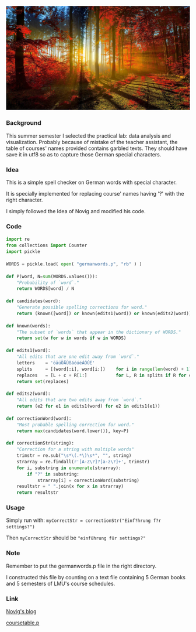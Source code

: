 <img src="https://raw.githubusercontent.com/Wizna/play/master/beautiful-nature-hd-wallpaper_042322367_304.jpg" />

### Background

This summer semester I selected the practical lab: data analysis and visualization. Probably because of mistake of the teacher assistant, the table of courses' names provided contains garbled texts. They should have save it in utf8 so as to capture those German special characters.



### Idea

This is a simple spell checker on German words with special character. 

It is specially implemented for replacing course' names having '?' with the right character.

I simply followed the Idea of Novig and modified his code.



### Code

```python
import re
from collections import Counter
import pickle

WORDS = pickle.load( open( "germanwords.p", "rb" ) )

def P(word, N=sum(WORDS.values())): 
    "Probability of `word`."
    return WORDS[word] / N

def candidates(word): 
    "Generate possible spelling corrections for word."
    return (known([word]) or known(edits1(word)) or known(edits2(word)) or [word])

def known(words): 
    "The subset of `words` that appear in the dictionary of WORDS."
    return set(w for w in words if w in WORDS)

def edits1(word):
    "All edits that are one edit away from `word`."
    letters    = 'öäüÖÄÜßáóúéÁÓÚÉ'
    splits     = [(word[:i], word[i:])    for i in range(len(word) + 1)]
    replaces   = [L + c + R[1:]           for L, R in splits if R for c in letters]
    return set(replaces)

def edits2(word): 
    "All edits that are two edits away from `word`."
    return (e2 for e1 in edits1(word) for e2 in edits1(e1))

def correctionWord(word): 
    "Most probable spelling correction for word."
    return max(candidates(word.lower()), key=P)

def correctionStr(string):
    "Correction for a string with multiple words"
    trimstr = re.sub("\s*\(.*\)\s*", "", string)
    strarray = re.findall(r'[A-Z\?]?[a-z\?]+', trimstr)
    for i, substring in enumerate(strarray):
        if "?" in substring:
            strarray[i] = correctionWord(substring)
    resultstr = " ".join(x for x in strarray)        
    return resultstr
```



### Usage

Simply run with: `myCorrectStr = correctionStr("Einf?hrung f?r settings?")`

Then `myCorrectStr` should be `"einführung für settings?"`


### Note

Remember to put the germanwords.p file in the right directory.

I constructed this file by counting on a text file containing 5 German books and 5 semesters of LMU's course schedules.



### Link
[Novig's blog](http://norvig.com/spell-correct.html)

[coursetable.p](https://github.com/Wizna/play/blob/master/coursetable.p)


